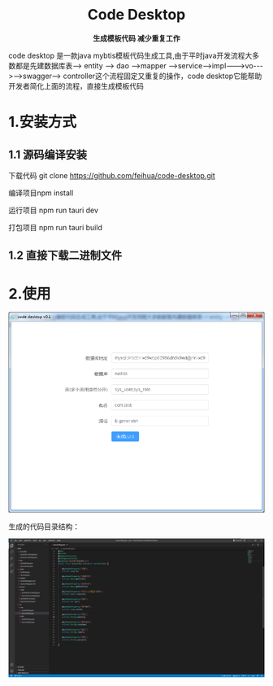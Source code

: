 <div align="center">
  <br>
  <h1>Code Desktop</h1>
  <strong>生成模板代码 减少重复工作</strong>
</div>



code desktop 是一款java mybtis模板代码生成工具,由于平时java开发流程大多数都是先建数据库表--> entity --> dao -->mapper -->service-->impl--->vo--->-->swagger-->
controller这个流程固定又重复的操作，code desktop它能帮助开发者简化上面的流程，直接生成模板代码



# 1.安装方式

## 1.1 源码编译安装

下载代码 git clone https://github.com/feihua/code-desktop.git

编译项目npm install

运行项目 npm run tauri dev

打包项目 npm run tauri build

## 1.2 直接下载二进制文件

# 2.使用

![image-20230206100404460](images/image-20230206100404460.png)

生成的代码目录结构：

![image-20230206104516851](images/image-20230206104516851.png)
